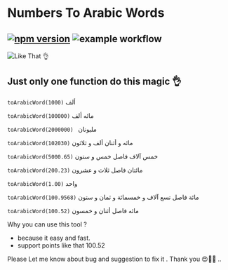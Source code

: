# Numbers To Arabic Words
[![npm version](https://badge.fury.io/js/number-to-arabic-words.svg)](https://badge.fury.io/js/number-to-arabic-words)
![example workflow](https://github.com/mahmoudshahin1111/number-to-arabic-words/actions/workflows/.github/workflows/test.yml/badge.svg)
---

![Like That 👌](https://lh3.googleusercontent.com/pw/ACtC-3csUySSi5X3aOZ3cjYuwuDX1oUrxYUEJij3Bh-1AmMm2jlZBsu5tGoDjlvsTyubMJZHTZAKjK8iNBQm-UQacJef8GEcCDRtfLF0C5DRty8iLfhVKY7oAzCAoNZ4jqpcf88nG6KmNhkj-hrEqMLiiw2K=w1670-h693-no?authuser=0)

## Just only one function do this magic 👌

`toArabicWord(1000)`
ألف

`toArabicWord(100000)`
مائه ألف

`toArabicWord(2000000) `
مليونان

`toArabicWord(102030)`
مائه و أثنان ألف و ثلاثون

`toArabicWord(5000.65)`
خمس آلاف فاصل خمس و ستون

`toArabicWord(200.23)`
مائتان فاصل ثلاث و عشرون

`toArabicWord(1.00)`
واحد

`toArabicWord(100.9568)`
مائة فاصل تسع آلاف و خمسمائة و ثمان و ستون

`toArabicWord(100.52)`
مائه فاصل أثنان و خمسون

Why you can use this tool ?

- because it easy and fast.
- support points like that 100.52

Please Let me know about bug and suggestion to fix it .
Thank you 😍🚀💖 ..

